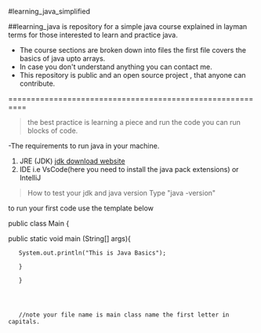  #learning_java_simplified

 ##learning_java is repository for a simple java course explained in layman terms for those interested to learn and practice java.

 - The course sections are broken down into files
 the first file covers the basics of java upto arrays.
 - In case you don't understand anything you can contact me.
 - This repository is public and an open source project , that anyone can contribute.

 ==========================================================
 > the best practice is learning a piece and run the code you can run blocks of code.

 -The requirements to run java in your machine.
 1. JRE (JDK) [jdk download website](https://www.oracle.com/java/technologies/downloads/)
 2. IDE i.e VsCode(here you need to install the java pack extensions) or IntelliJ

 > How to test your jdk and java version
 Type "java -version"

 to run your first code use the template below

 public class Main {

   public static void main (String[] args){

       System.out.println("This is Java Basics");

       }

       }

       
    

       //note your file name is main class name the first letter in capitals.
